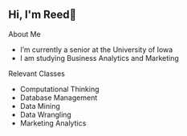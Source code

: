 ## Hi, I'm Reed👋

About Me
- I’m currently a senior at the University of Iowa
- I am studying Business Analytics and Marketing

Relevant Classes
- Computational Thinking
- Database Management
- Data Mining
- Data Wrangling
- Marketing Analytics


